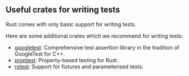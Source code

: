 ## Useful crates for writing tests

Rust comes with only basic support for writing tests.

Here are some additional crates which we recommend for writing tests:

- [googletest](https://docs.rs/googletest): Comprehensive test assertion library in the tradition of GoogleTest for C++.
- [proptest](https://docs.rs/proptest): Property-based testing for Rust.
- [rstest](https://docs.rs/rstest): Support for fixtures and parameterised tests.
